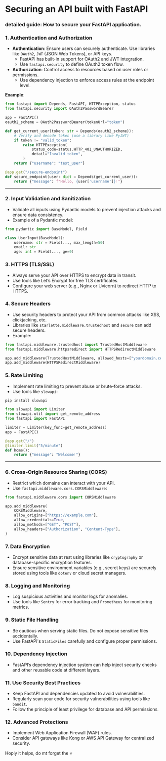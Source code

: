 # Securing an API built with FastAPI 
### detailed guide: How to secure your FastAPI application.



### 1. **Authentication and Authorization**
- **Authentication**: Ensure users can securely authenticate. Use libraries like `OAuth2`, `JWT` (JSON Web Tokens), or API keys.
    - FastAPI has built-in support for OAuth2 and JWT integration.
    - Use `fastapi.security` to define OAuth2 token flow.
- **Authorization**: Control access to resources based on user roles or permissions.
    - Use dependency injection to enforce access rules at the endpoint level.

**Example**:
```python
from fastapi import Depends, FastAPI, HTTPException, status
from fastapi.security import OAuth2PasswordBearer

app = FastAPI()
oauth2_scheme = OAuth2PasswordBearer(tokenUrl="token")

def get_current_user(token: str = Depends(oauth2_scheme)):
    # Verify and decode token (use a library like PyJWT)
    if token != "valid_token":
        raise HTTPException(
            status_code=status.HTTP_401_UNAUTHORIZED,
            detail="Invalid token",
        )
    return {"username": "test_user"}

@app.get("/secure-endpoint")
def secure_endpoint(user: dict = Depends(get_current_user)):
    return {"message": f"Hello, {user['username']}!"}
```

---

### 2. **Input Validation and Sanitization**
- Validate all inputs using Pydantic models to prevent injection attacks and ensure data consistency.
- Example of a Pydantic model:
```python
from pydantic import BaseModel, Field

class UserInput(BaseModel):
    username: str = Field(..., max_length=50)
    email: str
    age: int = Field(..., ge=0)
```



### 3. **HTTPS (TLS/SSL)**
- Always serve your API over HTTPS to encrypt data in transit.
- Use tools like Let’s Encrypt for free TLS certificates.
- Configure your web server (e.g., Nginx or Uvicorn) to redirect HTTP to HTTPS.



### 4. **Secure Headers**
- Use security headers to protect your API from common attacks like XSS, clickjacking, etc.
- Libraries like `starlette.middleware.trustedhost` and `secure` can add secure headers.
- Example:
```python
from fastapi.middleware.trustedhost import TrustedHostMiddleware
from fastapi.middleware.httpsredirect import HTTPSRedirectMiddleware

app.add_middleware(TrustedHostMiddleware, allowed_hosts=["yourdomain.com", "*.yourdomain.com"])
app.add_middleware(HTTPSRedirectMiddleware)
```



### 5. **Rate Limiting**
- Implement rate limiting to prevent abuse or brute-force attacks.
- Use tools like `slowapi`:
```bash
pip install slowapi
```
```python
from slowapi import Limiter
from slowapi.util import get_remote_address
from fastapi import FastAPI

limiter = Limiter(key_func=get_remote_address)
app = FastAPI()

@app.get("/")
@limiter.limit("5/minute")
def home():
    return {"message": "Welcome!"}
```

---

### 6. **Cross-Origin Resource Sharing (CORS)**
- Restrict which domains can interact with your API.
- Use `fastapi.middleware.cors.CORSMiddleware`:
```python
from fastapi.middleware.cors import CORSMiddleware

app.add_middleware(
    CORSMiddleware,
    allow_origins=["https://example.com"],
    allow_credentials=True,
    allow_methods=["GET", "POST"],
    allow_headers=["Authorization", "Content-Type"],
)
```



### 7. **Data Encryption**
- Encrypt sensitive data at rest using libraries like `cryptography` or database-specific encryption features.
- Ensure sensitive environment variables (e.g., secret keys) are securely stored using tools like `dotenv` or cloud secret managers.



### 8. **Logging and Monitoring**
- Log suspicious activities and monitor logs for anomalies.
- Use tools like `Sentry` for error tracking and `Prometheus` for monitoring metrics.



### 9. **Static File Handling**
- Be cautious when serving static files. Do not expose sensitive files accidentally.
- Use FastAPI's `StaticFiles` carefully and configure proper permissions.


### 10. **Dependency Injection**
- FastAPI’s dependency injection system can help inject security checks and other reusable code at different layers.



### 11. **Use Security Best Practices**
- Keep FastAPI and dependencies updated to avoid vulnerabilities.
- Regularly scan your code for security vulnerabilities using tools like `bandit`.
- Follow the principle of least privilege for database and API permissions.


### 12. **Advanced Protections**
- Implement Web Application Firewall (WAF) rules.
- Consider API gateways like Kong or AWS API Gateway for centralized security.

Hoply it helps, do mt forget the ⭐
